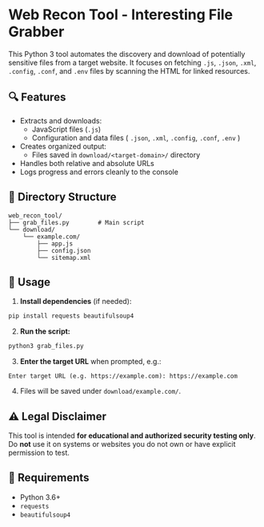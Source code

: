 # Web Recon Tool - Interesting File Grabber

This Python 3 tool automates the discovery and download of potentially sensitive files from a target website. It focuses on fetching `.js`, `.json`, `.xml`, `.config`, `.conf`, and `.env` files by scanning the HTML for linked resources.

## 🔍 Features

- Extracts and downloads:
  - JavaScript files (`.js`)
  - Configuration and data files ( `.json`, `.xml`, `.config`, `.conf`, `.env` )
- Creates organized output:
  - Files saved in `download/<target-domain>/` directory
- Handles both relative and absolute URLs
- Logs progress and errors cleanly to the console

## 📁 Directory Structure

```
web_recon_tool/
├── grab_files.py        # Main script
└── download/
    └── example.com/
        ├── app.js
        ├── config.json
        └── sitemap.xml
```

## 🚀 Usage

1. **Install dependencies** (if needed):

```bash
pip install requests beautifulsoup4
```

2. **Run the script:**

```bash
python3 grab_files.py
```

3. **Enter the target URL** when prompted, e.g.:

```
Enter target URL (e.g. https://example.com): https://example.com
```

4. Files will be saved under `download/example.com/`.

## ⚠️ Legal Disclaimer

This tool is intended **for educational and authorized security testing only**. Do **not** use it on systems or websites you do not own or have explicit permission to test.

## 📌 Requirements

- Python 3.6+
- `requests`
- `beautifulsoup4`

